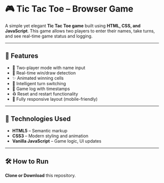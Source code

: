 # 🎮 Tic Tac Toe – Browser Game

A simple yet elegant **Tic Tac Toe game** built using **HTML, CSS, and JavaScript**. This game allows two players to enter their names, take turns, and see real-time game status and logging.



---

## 🚀 Features

- 🔁 Two-player mode with name input
- 🎯 Real-time win/draw detection
- ✨ Animated winning cells
- 🧠 Intelligent turn switching
- 📜 Game log with timestamps
- ♻️ Reset and restart functionality
- 📱 Fully responsive layout (mobile-friendly)

---

## 🧩 Technologies Used

- **HTML5** – Semantic markup
- **CSS3** – Modern styling and animation
- **Vanilla JavaScript** – Game logic, UI updates

---

## 🛠 How to Run

 **Clone or Download** this repository.



